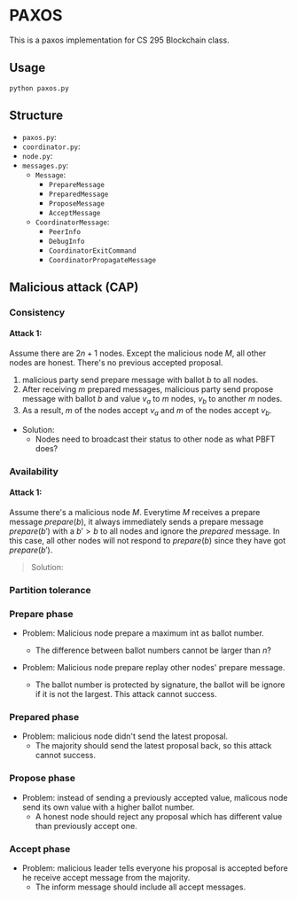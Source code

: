 # PAXOS

This is a paxos implementation for CS 295 Blockchain class.

## Usage

```
python paxos.py
```

## Structure


* `paxos.py`:
* `coordinator.py`:
* `node.py`:
* `messages.py`:
  * `Message`:
    * `PrepareMessage`
    * `PreparedMessage`
    * `ProposeMessage`
    * `AcceptMessage`
  * `CoordinatorMessage`:
    * `PeerInfo`
    * `DebugInfo`
    * `CoordinatorExitCommand`
    * `CoordinatorPropagateMessage`

## Malicious attack (CAP)

### Consistency

#### Attack 1:

Assume there are $2n + 1$ nodes. Except the malicious node $M$, all other nodes are honest. There's no previous accepted proposal.
  1. malicious party send prepare message with ballot $b$ to all nodes.
  2. After receiving $m$ prepared messages, malicious party send propose message with ballot $b$ and value $v_a$ to $m$ nodes, $v_b$ to another $m$ nodes.
  3. As a result, $m$ of the nodes accept $v_a$ and $m$ of the nodes accept $v_b$.

* Solution:
  * Nodes need to broadcast their status to other node as what PBFT does?





### Availability

#### Attack 1:

Assume there's a malicious node $M$. Everytime $M$ receives a prepare message $prepare(b)$, it always immediately sends a prepare message $prepare(b')$ with a $b' > b$ to all nodes and ignore the $prepared$ message. In this case, all other nodes will not respond to $prepare(b)$ since they have got $prepare(b')$.

> Solution:

### Partition tolerance





### Prepare phase

* Problem: Malicious node prepare a maximum int as ballot number.
  * The difference between ballot numbers cannot be larger than $n$?

* Problem: Malicious node prepare replay other nodes' prepare message.
  * The ballot number is protected by signature, the ballot will be ignore if it is not the largest. This attack cannot success.

### Prepared phase

* Problem: malicious node didn't send the latest proposal.
  * The majority should send the latest proposal back, so this attack cannot success.

### Propose phase

* Problem: instead of sending a previously accepted value, malicous node send its own value with a higher ballot number.
  * A honest node should reject any proposal which has different value than previously accept one.

### Accept phase

* Problem: malicious leader tells everyone his proposal is accepted  before he receive accept message from the majority.
  * The inform message should include all accept messages.


